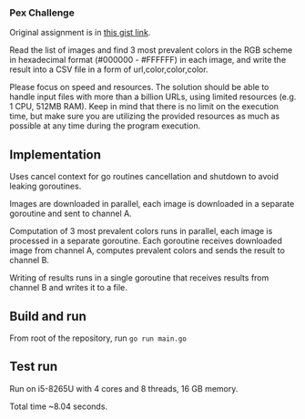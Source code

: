 ### Pex Challenge
Original assignment is in [this gist link](https://gist.github.com/ehmo/e736c827ca73d84581d812b3a27bb132#file-input-txt).

Read the list of images and find 3 most prevalent colors in the RGB scheme in hexadecimal format (#000000 - #FFFFFF) in each image, and write the result into a CSV file in a form of url,color,color,color.

Please focus on speed and resources. The solution should be able to handle input files with more than a billion URLs, using limited resources (e.g. 1 CPU, 512MB RAM). Keep in mind that there is no limit on the execution time, but make sure you are utilizing the provided resources as much as possible at any time during the program execution.

## Implementation
Uses cancel context for go routines cancellation and shutdown to avoid leaking goroutines.


Images are downloaded in parallel, each image is downloaded in a separate goroutine and
 sent to channel A.

Computation of 3 most prevalent colors runs in parallel, each image is processed in a separate goroutine.
Each goroutine receives downloaded image from channel A, computes prevalent colors and sends the result to
channel B.

Writing of results runs in a single goroutine that receives results from channel B and writes
it to a file.

## Build and run
From root of the repository, run `go run main.go`

## Test run
Run on i5-8265U with 4 cores and 8 threads, 16 GB memory.

Total time ~8.04 seconds.
